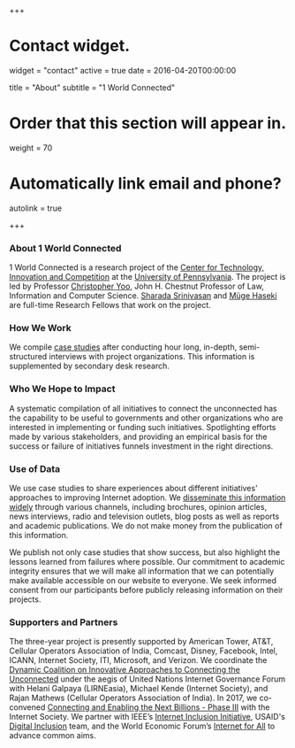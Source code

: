 +++
# Contact widget.
widget = "contact"
active = true
date = 2016-04-20T00:00:00

title = "About"
subtitle = "1 World Connected"

# Order that this section will appear in.
weight = 70

# Automatically link email and phone?
autolink = true

+++

### About 1 World Connected

1 World Connected is a research project of the [Center for Technology, Innovation and Competition](https://www.law.upenn.edu/institutes/ctic/) at the [University of Pennsylvania](https://www.upenn.edu/). The project is led by Professor [Christopher Yoo](https://www.law.upenn.edu/cf/faculty/csyoo/),  John H. Chestnut Professor of Law, Information and Computer Science. [Sharada Srinivasan](https://www.law.upenn.edu/cf/faculty/sharadas/) and [Müge Haseki](https://www.law.upenn.edu/cf/faculty/mhaseki/) are full-time Research Fellows that work on the project.

### How We Work

We compile [case studies](#projects) after conducting hour long, in-depth, semi-structured interviews with project organizations. This information is supplemented by secondary desk research.

### Who We Hope to Impact

A systematic compilation of all initiatives to connect the unconnected has the capability to be useful to governments and other organizations who are interested in implementing or funding such initiatives. Spotlighting efforts made by various stakeholders, and providing an empirical basis for the success or failure of initiatives funnels investment in the right directions.

### Use of Data

We use case studies to share experiences about different initiatives’ approaches to improving Internet adoption. We [disseminate this information widely](#publications) through various channels, including brochures, opinion articles, news interviews, radio and television outlets, blog posts as well as reports and academic publications. We do not make money from the publication of this information.

We publish not only case studies that show success, but also highlight the lessons learned from failures where possible. Our commitment to academic integrity ensures that we will make all information that we can potentially make available accessible on our website to everyone. We seek informed consent from our participants before publicly releasing information on their projects.

### Supporters and Partners

The three-year project is presently supported by American Tower, AT&T, Cellular Operators Association of India, Comcast, Disney, Facebook, Intel, ICANN, Internet Society, ITI, Microsoft, and Verizon. We coordinate the [Dynamic Coalition on Innovative Approaches to Connecting the Unconnected](https://www.intgovforum.org/multilingual/content/dynamic-coalition-on-innovative-approaches-to-connecting-the-unconnected-0) under the aegis of United Nations Internet Governance Forum with Helani Galpaya (LIRNEasia), Michael Kende (Internet Society), and Rajan Mathews (Cellular Operators Association of India). In 2017, we co-convened [Connecting and Enabling the Next Billions - Phase III](https://www.intgovforum.org/multilingual/content/policy-options-for-connecting-and-enabling-the-next-billions-%E2%80%93-phase-iii-0) with the Internet Society. We partner with IEEE’s [Internet Inclusion Initiative](https://internetinitiative.ieee.org/), USAID's [Digital Inclusion](http://www.digitaldevelopment.org/) team, and the World Economic Forum’s [Internet for All](https://www.weforum.org/projects/internet-for-all) to advance common aims.
